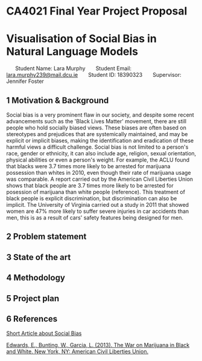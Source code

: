# CA4021 Final Year Project Proposal
# Visualisation of Social Bias in Natural Language Models

&nbsp;&nbsp;&nbsp;&nbsp;&nbsp;&nbsp;Student Name: Lara Murphy
&nbsp;&nbsp;&nbsp;&nbsp;&nbsp;&nbsp;Student Email: lara.murphy239@mail.dcu.ie
&nbsp;&nbsp;&nbsp;&nbsp;&nbsp;&nbsp;Student ID: 18390323
&nbsp;&nbsp;&nbsp;&nbsp;&nbsp;&nbsp;Supervisor: Jennifer Foster

## 1    Motivation & Background

Social bias is a very prominent flaw in our society, and despite some recent advancements such as the 'Black Lives Matter' movement, there are still people who hold socially biased views. These biases are often based on stereotypes and prejudices that are systemically maintained, and may be explicit or implicit biases, making the identification and eradication of these harmful views a difficult challenge. Social bias is not limited to a person's race, gender or ethnicity, it can also include age, religion, sexual orientation, physical abilities or even a person's weight. For example, the ACLU found that blacks were 3.7 times more likely to be arrested for marijuana possession than whites in 2010, even though their rate of marijuana usage was comparable. A report carried out by the American Civil Liberties Union shows that black people are 3.7 times more likely to be arrested for posession of marijuana than white people (reference). This treatment of black people is explicit discrimination, but discrimination can also be implicit. The University of Virginia carried out a study in 2011 that showed women are 47% more likely to suffer severe injuries in car accidents than men, this is as a result of cars' safety features being designed for men. 

## 2    Problem statement

## 3    State of the art

## 4    Methodology

## 5    Project plan

## 6    References

[Short Article about Social Bias](https://counseling.ufl.edu/resources/bam/module1-4/)

[Edwards, E., Bunting, W., Garcia, L. (2013). The War on Marijuana in Black and White. New York, NY: American Civil Liberties Union.](https://www.aclu.org/files/assets/1114413-mj-report-rfs-rel1.pdf)
